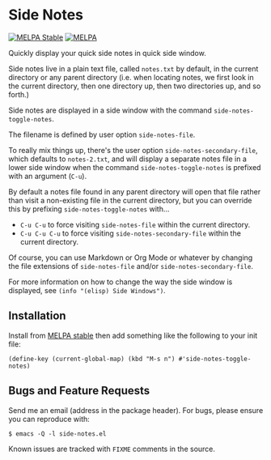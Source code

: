 Side Notes
==========

[![MELPA Stable](https://stable.melpa.org/packages/side-notes-badge.svg)][1]
[![MELPA](https://melpa.org/packages/side-notes-badge.svg)][2]

Quickly display your quick side notes in quick side window.

Side notes live in a plain text file, called `notes.txt` by default, in
the current directory or any parent directory (i.e. when locating notes,
we first look in the current directory, then one directory up, then two
directories up, and so forth.)

Side notes are displayed in a side window with the command
`side-notes-toggle-notes`.

The filename is defined by user option `side-notes-file`.

To really mix things up, there's the user option
`side-notes-secondary-file`, which defaults to `notes-2.txt`, and will
display a separate notes file in a lower side window when the command
`side-notes-toggle-notes` is prefixed with an argument (`C-u`).

By default a notes file found in any parent directory will open that
file rather than visit a non-existing file in the current directory, but
you can override this by prefixing `side-notes-toggle-notes` with...

 - `C-u C-u` to force visiting `side-notes-file` within the current
   directory.
 - `C-u C-u C-u` to force visiting `side-notes-secondary-file` within
   the current directory.

Of course, you can use Markdown or Org Mode or whatever by changing the
file extensions of `side-notes-file` and/or `side-notes-secondary-file`.

For more information on how to change the way the side window is
displayed, see `(info "(elisp) Side Windows")`.


Installation
------------

Install from [MELPA stable][1] then add something like the following to
your init file:

    (define-key (current-global-map) (kbd "M-s n") #'side-notes-toggle-notes)


Bugs and Feature Requests
-------------------------

Send me an email (address in the package header). For bugs, please
ensure you can reproduce with:

    $ emacs -Q -l side-notes.el

Known issues are tracked with `FIXME` comments in the source.


[1]: https://stable.melpa.org/#/side-notes
[2]: https://melpa.org/#/side-notes
